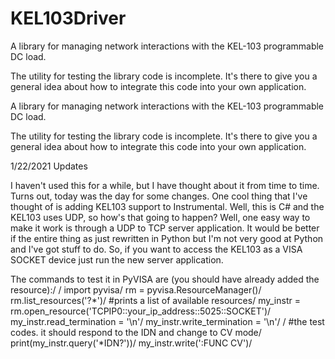 # KEL103Driver
A library for managing network interactions with the KEL-103 programmable DC load.

The utility for testing the library code is incomplete. It's there to give you a general idea about how to integrate this code into your own application.

A library for managing network interactions with the KEL-103 programmable DC load.

The utility for testing the library code is incomplete. It's there to give you a general idea about how to integrate this code into your own application.

1/22/2021 Updates

I haven't used this for a while, but I have thought about it from time to time. Turns out, today was the day for some changes. One cool thing that I've thought of is adding KEL103 support to Instrumental. Well, this is C# and the KEL103 uses UDP, so how's that going to happen? Well, one easy way to make it work is through a UDP to TCP server application. It would be better if the entire thing as just rewritten in Python but I'm not very good at Python and I've got stuff to do. So, if you want to access the KEL103 as a VISA SOCKET device just run the new server application.

The commands to test it in PyVISA are (you should have already added the resource):/
/
import pyvisa/
rm = pyvisa.ResourceManager()/
rm.list_resources('?*')/
#prints a list of available resources/
my_instr = rm.open_resource('TCPIP0::your_ip_address::5025::SOCKET')/
my_instr.read_termination = '\n'/
my_instr.write_termination = '\n'/
/
#the test codes. it should respond to the IDN and change to CV mode/
print(my_instr.query('*IDN?'))/
my_instr.write(':FUNC CV')/
